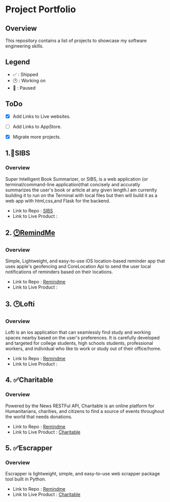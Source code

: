 # Project Portfolio

## Overview
This repository contains a list of projects to showcase my software engineering skills.

## Legend 

* ✅ : Shipped
* 🕑 : Working on
* 🚩 : Paused 

## ToDo
- [x] Add Links to Live websites.
- [ ] Add Links to AppStore.
- [x] Migrate more projects.


## 1.🚩SIBS 

### Overview
Super Intelligent Book Summarizer, or SIBS, is a web application (or terminal/command-line application)that concisely and accuratly summarizes the user's book or article at any given length.I am currenlty building it to run on the Terminal with local files but then will build it as a web app with html,css,and Flask for the backend.

* Link to Repo : <a href = "https://github.com/MediBoss/SIBS" >SIBS</a> 
* Link to Live Product : 


## 2. <a href = "https://github.com/yveslym/remindMe" >🕑RemindMe</a> 

### Overview

Simple, Lightweight, and easy-to-use iOS location-based reminder app that uses apple's geofencing and CoreLocation Api to send the user local notifications of reminders based on their locations.

* Link to Repo : <a href = "https://github.com/yveslym/remindMe" >Remindme</a> 
* Link to Live Product : 


## 3. 🕑Lofti

### Overview

Lofti is an ios application that can seamlessly find study and working spaces nearby based on the user's preferences. It is carefully developed and targeted for college students, high schools students, professional workers, and individual who like to work or study out of their office/home.

* Link to Repo : <a href = "https://github.com/MediBoss/Lofti" >Remindme</a> 
* Link to Live Product : 


## 4. ✅Charitable

### Overview

Powered by the News RESTFul API, Charitable is an online platform for Humanitarians, charities, and citizens to find a source of events throughout the world that needs donations.

* Link to Repo : <a href = "https://github.com/MediBoss/Charitable" >Remindme</a> 
* Link to Live Product : <a href = "https://github.com/MediBoss/Charitable" >Charitable</a> 

## 5. ✅Escrapper

### Overview

Escrapper is  lightweight, simple, and easy-to-use web scrapper package tool built in Python.

* Link to Repo : <a href = "https://github.com/MediBoss/Escrapper" >Remindme</a> 
* Link to Live Product : <a href = "https://test.pypi.org/project/Escrapper/" >Charitable</a> 

